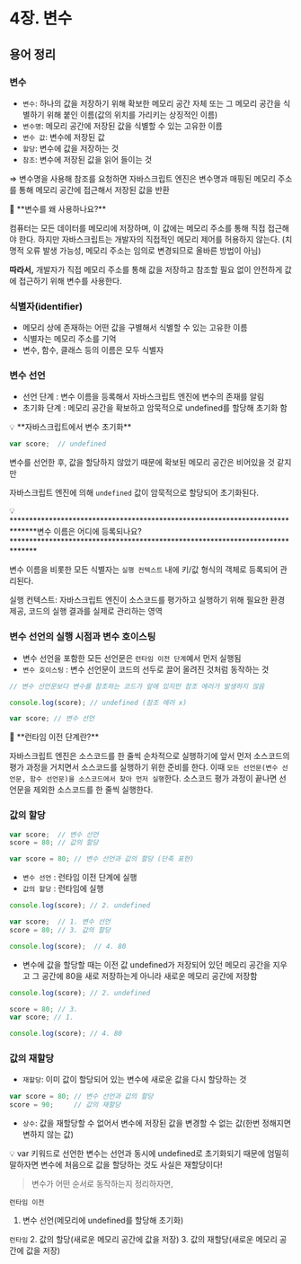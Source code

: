 # 4장. 변수

## 용어 정리

### 변수

- `변수`: 하나의 값을 저장하기 위해 확보한 메모리 공간 자체 또는 그 메모리 공간을 식별하기 위해 붙인 이름(값의 위치를 가리키는 상징적인 이름)
- `변수명`: 메모리 공간에 저장된 값을 식별할 수 있는 고유한 이름
- `변수 값`: 변수에 저장된 값
- `할당`: 변수에 값을 저장하는 것
- `참조`: 변수에 저장된 값을 읽어 들이는 것

⇒ 변수명을 사용해 참조를 요청하면 자바스크립트 엔진은 변수명과 매핑된 메모리 주소를 통해 메모리 공간에 접근해서 저장된 값을 반환

<aside>
🤔 **변수를 왜 사용하나요?**

컴퓨터는 모든 데이터를 메모리에 저장하며, 이 값에는 메모리 주소를 통해 직접 접근해야 한다.
하지만 자바스크립트는 개발자의 직접적인 메모리 제어를 허용하지 않는다.
(치명적 오류 발생 가능성, 메모리 주소는 임의로 변경되므로 올바른 방법이 아님)

**따라서,** 개발자가 직접 메모리 주소를 통해 값을 저장하고 참조할 필요 없이 안전하게 값에 접근하기 위해 변수를 사용한다.

</aside>

### 식별자(identifier)

- 메모리 상에 존재하는 어떤 값을 구별해서 식별할 수 있는 고유한 이름
- 식별자는 메모리 주소를 기억
- 변수, 함수, 클래스 등의 이름은 모두 식별자

### 변수 선언

- 선언 단계 : 변수 이름을 등록해서 자바스크립트 엔진에 변수의 존재를 알림
- 초기화 단계 : 메모리 공간을 확보하고 암묵적으로 undefined를 할당해 초기화 함

<aside>
💡 **자바스크립트에서 변수 초기화**

```jsx
var score;  // undefined
```

변수를 선언한 후, 값을 할당하지 않았기 때문에 확보된 메모리 공간은 비어있을 것 같지만

자바스크립트 엔진에 의해 `undefined` 값이 암묵적으로 할당되어 초기화된다.

</aside>

<aside>
💡 ******************************************************************************변수 이름은 어디에 등록되나요?******************************************************************************

변수 이름을 비롯한 모든 식별자는 `실행 컨텍스트` 내에 키/값 형식의 객체로 등록되어 관리된다.

실행 컨텍스트: 자바스크립트 엔진이 소스코드를 평가하고 실행하기 위해 필요한 환경 제공, 코드의 실행 결과를 실제로 관리하는 영역

</aside>

### 변수 선언의 실행 시점과 변수 호이스팅

- 변수 선언을 포함한 모든 선언문은 `런타임 이전 단계`예서 먼저 실행됨
- `변수 호이스팅` : 변수 선언문이 코드의 선두로 끌어 올려진 것처럼 동작하는 것

```jsx
// 변수 선언문보다 변수를 참조하는 코드가 앞에 있지만 참조 에러가 발생하지 않음

console.log(score); // undefined (참조 에러 x)

var score; // 변수 선언
```

<aside>
🤔 **런타임 이전 단계란?**

자바스크립트 엔진은 소스코드를 한 줄씩 순차적으로 실행하기에 앞서 먼저 소스코드의 평가 과정을 거치면서 소스코드를 실행하기 위한 준비를 한다. 이때 `모든 선언문(변수 선언문, 함수 선언문)을 소스코드에서 찾아 먼저 실행`한다. 소스코드 평가 과정이 끝나면 선언문을 제외한 소스코드를 한 줄씩 실행한다.

</aside>

### 값의 할당

```jsx
var score;  // 변수 선언
score = 80; // 값의 할당

var score = 80; // 변수 선언과 값의 할당 (단축 표현)
```

- `변수 선언` : 런타임 이전 단계에 실행
- `값의 할당` : 런타임에 실행

```jsx
console.log(score); // 2. undefined

var score;  // 1. 변수 선언
score = 80; // 3. 값의 할당

console.log(score);  // 4. 80
```

- 변수에 값을 할당할 때는 이전 값 undefined가 저장되어 있던 메모리 공간을 지우고 그 공간에 80을 새로 저장하는게 아니라 새로운 메모리 공간에 저장함

```jsx
console.log(score); // 2. undefined

score = 80; // 3.
var score; // 1.

console.log(score); // 4. 80
```

### 값의 재할당

- `재할당`: 이미 값이 할당되어 있는 변수에 새로운 값을 다시 할당하는 것

```jsx
var score = 80; // 변수 선언과 값의 할당
score = 90;     // 값의 재할당
```

- `상수`: 값을 재할당할 수 없어서 변수에 저장된 값을 변경할 수 없는 값(한번 정해지면 변하지 않는 값)

<aside>
💡 var 키워드로 선언한 변수는 선언과 동시에 undefined로 초기화되기 때문에 
엄밀히 말하자면 변수에 처음으로 값을 할당하는 것도 사실은 재할당이다!

</aside>

> 변수가 어떤 순서로 동작하는지 정리하자면,

`런타임 이전`
1. 변수 선언(메모리에 undefined를 할당해 초기화)

`런타임`
2. 값의 할당(새로운 메모리 공간에 값을 저장)
3. 값의 재할당(새로운 메모리 공간에 값을 저장)
> 
